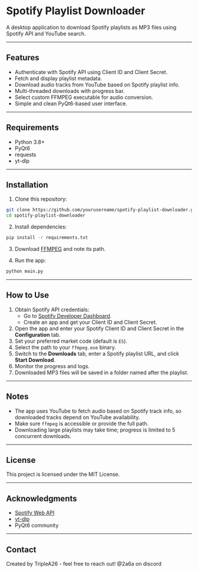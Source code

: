 # Spotify Playlist Downloader

A desktop application to download Spotify playlists as MP3 files using Spotify API and YouTube search.

---

## Features

- Authenticate with Spotify API using Client ID and Client Secret.
- Fetch and display playlist metadata.
- Download audio tracks from YouTube based on Spotify playlist info.
- Multi-threaded downloads with progress bar.
- Select custom FFMPEG executable for audio conversion.
- Simple and clean PyQt6-based user interface.

---

## Requirements

- Python 3.8+
- PyQt6
- requests
- yt-dlp

---

## Installation

1. Clone this repository:

```bash
git clone https://github.com/yourusername/spotify-playlist-downloader.git
cd spotify-playlist-downloader
```

2. Install dependencies:

```bash
pip install -r requirements.txt
```

3. Download [FFMPEG](https://ffmpeg.org/download.html) and note its path.

4. Run the app:

```bash
python main.py
```

---

## How to Use

1. Obtain Spotify API credentials:
   - Go to [Spotify Developer Dashboard](https://developer.spotify.com/dashboard).
   - Create an app and get your Client ID and Client Secret.
2. Open the app and enter your Spotify Client ID and Client Secret in the **Configuration** tab.
3. Set your preferred market code (default is `ES`).
4. Select the path to your `ffmpeg.exe` binary.
5. Switch to the **Downloads** tab, enter a Spotify playlist URL, and click **Start Download**.
6. Monitor the progress and logs.
7. Downloaded MP3 files will be saved in a folder named after the playlist.

---

## Notes

- The app uses YouTube to fetch audio based on Spotify track info, so downloaded tracks depend on YouTube availability.
- Make sure `ffmpeg` is accessible or provide the full path.
- Downloading large playlists may take time; progress is limited to 5 concurrent downloads.

---

## License

This project is licensed under the MIT License.

---

## Acknowledgments

- [Spotify Web API](https://developer.spotify.com/documentation/web-api/)
- [yt-dlp](https://github.com/yt-dlp/yt-dlp)
- PyQt6 community

---

## Contact

Created by TripleA26 - feel free to reach out!
@2a6a on discord
